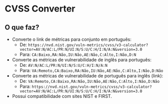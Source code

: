 # CVSS Converter

## O que faz?
- Converte o link de métricas para conjunto em português:
  - De: ```https://nvd.nist.gov/vuln-metrics/cvss/v3-calculator?vector=AV:N/AC:L/PR:N/UI:N/S:U/C:H/I:N/A:N&version=3.0```
  - Para: ```CA:Baixo,RA:Não,IU:Não,AE:Não,C:Alto,I:Não,D:N```
- Converte as métricas de vulnerabilidade de inglês para português:
  - De: ```AV:N/AC:L/PR:N/UI:N/S:U/C:H/I:N/A:N```
  - Para: ```VA:Remoto,CA:Baixo,RA:Não,IU:Não,AE:Não,C:Alto,I:Não,D:Não```
- Converte as métricas de vulnerabilidade de português para inglês (link):
  - De: ```VA:Remoto,CA:Baixo,RA:Não,IU:Não,AE:Não,C:Alto,I:Não,D:Não```
  - Para: ```https://nvd.nist.gov/vuln-metrics/cvss/v3-calculator?vector=AV:N/AC:L/PR:N/UI:N/S:U/C:H/I:N/A:N&version=3.0```
- Possui compatibilidade com sites NIST e FIRST.
